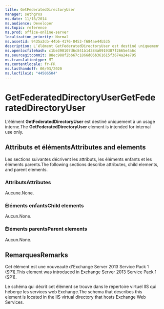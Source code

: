 ```yaml
---
title: GetFederatedDirectoryUser
manager: sethgros
ms.date: 11/16/2014
ms.audience: Developer
ms.topic: reference
ms.prod: office-online-server
localization_priority: Normal
ms.assetid: 9435a2db-44b6-4176-8453-f684ae44b535
description: L’élément GetFederatedDirectoryUser est destiné uniquement à un usage interne.
ms.openlocfilehash: c1be390107d6c841b14384a0919387f2665e4a6c
ms.sourcegitcommit: 88ec988f2bb67c1866d06b361615f3674a24e795
ms.translationtype: MT
ms.contentlocale: fr-FR
ms.lasthandoff: 06/03/2020
ms.locfileid: "44506504"
---
```

# <a name="getfederateddirectoryuser"></a><span data-ttu-id="d729a-103">GetFederatedDirectoryUser</span><span class="sxs-lookup"><span data-stu-id="d729a-103">GetFederatedDirectoryUser</span></span>

<span data-ttu-id="d729a-104">L’élément **GetFederatedDirectoryUser** est destiné uniquement à un usage interne.</span><span class="sxs-lookup"><span data-stu-id="d729a-104">The **GetFederatedDirectoryUser** element is intended for internal use only.</span></span> 

## <a name="attributes-and-elements"></a><span data-ttu-id="d729a-105">Attributs et éléments</span><span class="sxs-lookup"><span data-stu-id="d729a-105">Attributes and elements</span></span>

<span data-ttu-id="d729a-106">Les sections suivantes décrivent les attributs, les éléments enfants et les éléments parents.</span><span class="sxs-lookup"><span data-stu-id="d729a-106">The following sections describe attributes, child elements, and parent elements.</span></span>
  
### <a name="attributes"></a><span data-ttu-id="d729a-107">Attributs</span><span class="sxs-lookup"><span data-stu-id="d729a-107">Attributes</span></span>

<span data-ttu-id="d729a-108">Aucune.</span><span class="sxs-lookup"><span data-stu-id="d729a-108">None.</span></span>
  
### <a name="child-elements"></a><span data-ttu-id="d729a-109">Éléments enfants</span><span class="sxs-lookup"><span data-stu-id="d729a-109">Child elements</span></span>

<span data-ttu-id="d729a-110">Aucun.</span><span class="sxs-lookup"><span data-stu-id="d729a-110">None.</span></span>
  
### <a name="parent-elements"></a><span data-ttu-id="d729a-111">Éléments parents</span><span class="sxs-lookup"><span data-stu-id="d729a-111">Parent elements</span></span>

<span data-ttu-id="d729a-112">Aucun.</span><span class="sxs-lookup"><span data-stu-id="d729a-112">None.</span></span>
  
## <a name="remarks"></a><span data-ttu-id="d729a-113">Remarques</span><span class="sxs-lookup"><span data-stu-id="d729a-113">Remarks</span></span>

<span data-ttu-id="d729a-114">Cet élément est une nouveauté d'Exchange Server 2013 Service Pack 1 (SP1).</span><span class="sxs-lookup"><span data-stu-id="d729a-114">This element was introduced in Exchange Server 2013 Service Pack 1 (SP1).</span></span>
  
<span data-ttu-id="d729a-115">Le schéma qui décrit cet élément se trouve dans le répertoire virtuel IIS qui héberge les services web Exchange.</span><span class="sxs-lookup"><span data-stu-id="d729a-115">The schema that describes this element is located in the IIS virtual directory that hosts Exchange Web Services.</span></span>
  

